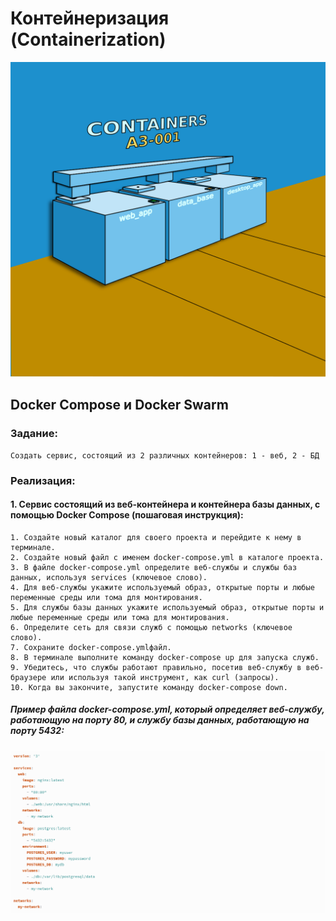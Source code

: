 # Контейнеризация (Containerization)
   
![](source/container.png)

## Docker Compose и Docker Swarm

### Задание:

    Cоздать сервис, состоящий из 2 различных контейнеров: 1 - веб, 2 - БД

### Реализация:

#### 1. Сервис состоящий из веб-контейнера и контейнера базы данных, с помощью Docker Compose (пошаговая инструкция):


    1. Создайте новый каталог для своего проекта и перейдите к нему в терминале.
    2. Создайте новый файл с именем docker-compose.yml в каталоге проекта.
    3. В файле docker-compose.yml определите веб-службы и службы баз данных, используя services (ключевое слово).
    4. Для веб-службы укажите используемый образ, открытые порты и любые переменные среды или тома для монтирования.
    5. Для службы базы данных укажите используемый образ, открытые порты и любые переменные среды или тома для монтирования.
    6. Определите сеть для связи служб с помощью networks (ключевое слово).
    7. Сохраните docker-compose.ymlфайл.
    8. В терминале выполните команду docker-compose up для запуска служб.
    9. Убедитесь, что службы работают правильно, посетив веб-службу в веб-браузере или используя такой инструмент, как curl (запросы).
    10. Когда вы закончите, запустите команду docker-compose down.

##### Пример файла docker-compose.yml, который определяет веб-службу, работающую на порту 80, и службу базы данных, работающую на порту 5432:

![](source/yml_file.png)

